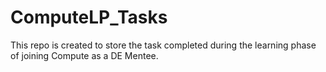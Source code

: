 # ComputeLP_Tasks
This repo is created to store the task completed during the learning phase of joining Compute as a DE Mentee.
